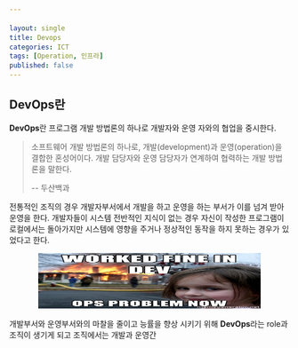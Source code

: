 ```yaml
---

layout: single
title: Devops
categories: ICT
tags: [Operation, 인프라]
published: false
--- 
```


## DevOps란

**DevOps**란 프로그램 개발 방법론의 하나로 개발자와 운영 자와의 협업을 중시한다.

> 소프트웨어 개발 방법론의 하나로, 개발(development)과 운영(operation)을 결합한 혼성어이다. 개발 담당자와 운영 담당자가 연계하여 협력하는 개발 방법론을 말한다.
>
> -- 두산백과

전통적인 조직의 경우 개발자부서에서 개발을 하고 운영을 하는 부서가 이를 넘겨 받아 운영을 한다. 개발자들이 시스템 전반적인 지식이 없는 경우 자신이 작성한 프로그램이 로컬에서는 돌아가지만 시스템에 영향을 주거나 정상적인 동작을 하지 못하는 경우가 있었다고 한다.

<p align="center"><img src="/img/ICT/DevOps/devvsops.jpeg" height="100px" width="400px"></p>

개발부서와 운영부서와의 마찰을 줄이고 능률을 향상 시키기 위해 **DevOps**라는 role과 조직이 생기게 되고 조직에서는 개발과 운영간 

